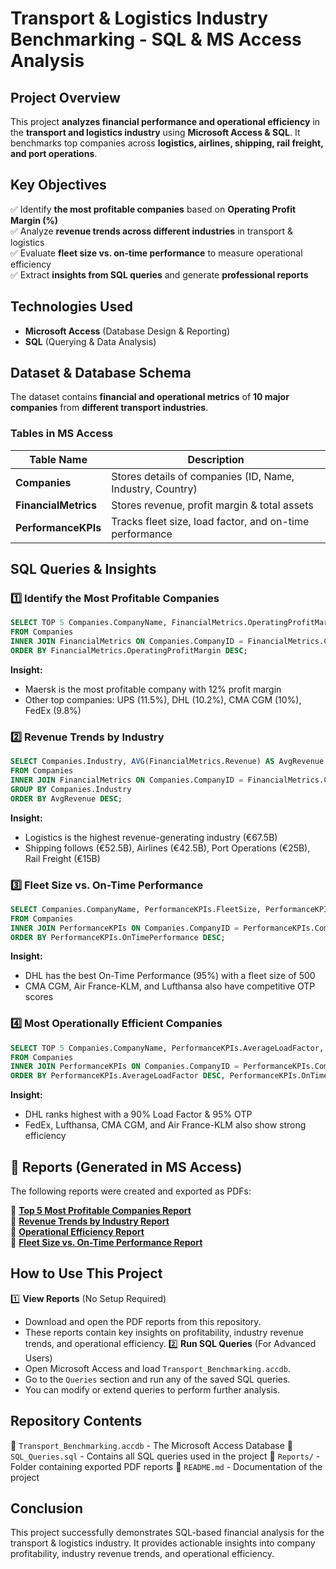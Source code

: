 # Transport & Logistics Industry Benchmarking - SQL & MS Access Analysis

## Project Overview
This project **analyzes financial performance and operational efficiency** in the **transport and logistics industry** using **Microsoft Access & SQL**. It benchmarks top companies across **logistics, airlines, shipping, rail freight, and port operations**.

## Key Objectives
✅ Identify **the most profitable companies** based on **Operating Profit Margin (%)**  
✅ Analyze **revenue trends across different industries** in transport & logistics  
✅ Evaluate **fleet size vs. on-time performance** to measure operational efficiency  
✅ Extract **insights from SQL queries** and generate **professional reports**  



## Technologies Used
- **Microsoft Access** (Database Design & Reporting)
- **SQL** (Querying & Data Analysis)



## Dataset & Database Schema
The dataset contains **financial and operational metrics** of **10 major companies** from **different transport industries**.

### **Tables in MS Access**
| **Table Name**      | **Description** |
|---------------------|----------------|
| **Companies**       | Stores details of companies (ID, Name, Industry, Country) |
| **FinancialMetrics** | Stores revenue, profit margin & total assets |
| **PerformanceKPIs**  | Tracks fleet size, load factor, and on-time performance |



## SQL Queries & Insights

### **1️⃣ Identify the Most Profitable Companies**
```sql
SELECT TOP 5 Companies.CompanyName, FinancialMetrics.OperatingProfitMargin
FROM Companies
INNER JOIN FinancialMetrics ON Companies.CompanyID = FinancialMetrics.CompanyID
ORDER BY FinancialMetrics.OperatingProfitMargin DESC;
```
**Insight:**
- Maersk is the most profitable company with 12% profit margin
- Other top companies: UPS (11.5%), DHL (10.2%), CMA CGM (10%), FedEx (9.8%)

### **2️⃣ Revenue Trends by Industry**
```sql
SELECT Companies.Industry, AVG(FinancialMetrics.Revenue) AS AvgRevenue
FROM Companies
INNER JOIN FinancialMetrics ON Companies.CompanyID = FinancialMetrics.CompanyID
GROUP BY Companies.Industry
ORDER BY AvgRevenue DESC;
```
 **Insight:**
- Logistics is the highest revenue-generating industry (€67.5B)
- Shipping follows (€52.5B), Airlines (€42.5B), Port Operations (€25B), Rail Freight (€15B)

### **3️⃣ Fleet Size vs. On-Time Performance**
```sql
SELECT Companies.CompanyName, PerformanceKPIs.FleetSize, PerformanceKPIs.OnTimePerformance
FROM Companies
INNER JOIN PerformanceKPIs ON Companies.CompanyID = PerformanceKPIs.CompanyID
ORDER BY PerformanceKPIs.OnTimePerformance DESC;
```
**Insight:**
- DHL has the best On-Time Performance (95%) with a fleet size of 500
- CMA CGM, Air France-KLM, and Lufthansa also have competitive OTP scores

### **4️⃣ Most Operationally Efficient Companies**
```sql
SELECT TOP 5 Companies.CompanyName, PerformanceKPIs.AverageLoadFactor, PerformanceKPIs.OnTimePerformance
FROM Companies
INNER JOIN PerformanceKPIs ON Companies.CompanyID = PerformanceKPIs.CompanyID
ORDER BY PerformanceKPIs.AverageLoadFactor DESC, PerformanceKPIs.OnTimePerformance DESC;
```
**Insight:**
- DHL ranks highest with a 90% Load Factor & 95% OTP
- FedEx, Lufthansa, CMA CGM, and Air France-KLM also show strong efficiency

## 📑 Reports (Generated in MS Access)
The following reports were created and exported as PDFs:

📌 **[Top 5 Most Profitable Companies Report](./Reports/Top_5_Profitable_Companies-2024.pdf)**  
📌 **[Revenue Trends by Industry Report](./Reports/Revenue_Trends_by_Industry.pdf)**  
📌 **[Operational Efficiency Report](./Reports/Operational_Efficiency_Report.pdf)**  
📌 **[Fleet Size vs. On-Time Performance Report](./Reports/FleetSize_vs_OnTimePerformance_Report.pdf)**

## How to Use This Project
1️⃣ **View Reports** (No Setup Required)
- Download and open the PDF reports from this repository.
- These reports contain key insights on profitability, industry revenue trends, and operational efficiency.
2️⃣ **Run SQL Queries** (For Advanced Users)
- Open Microsoft Access and load `Transport_Benchmarking.accdb`.
- Go to the `Queries` section and run any of the saved SQL queries.
- You can modify or extend queries to perform further analysis.


## Repository Contents
📁 `Transport_Benchmarking.accdb` - The Microsoft Access Database
📁 `SQL_Queries.sql` - Contains all SQL queries used in the project
📁 `Reports/` - Folder containing exported PDF reports
📁 `README.md` - Documentation of the project


## Conclusion
This project successfully demonstrates SQL-based financial analysis for the transport & logistics industry. It provides actionable insights into company profitability, industry revenue trends, and operational efficiency.

